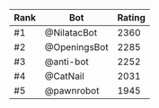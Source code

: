Rank|Bot|Rating
---|---|---
#1|@NilatacBot|2360
#2|@OpeningsBot|2285
#3|@anti-bot|2252
#4|@CatNail|2031
#5|@pawnrobot|1945
